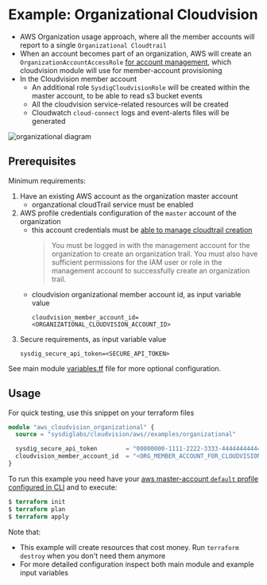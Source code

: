 # Example: Organizational Cloudvision

- AWS Organization usage approach, where all the member accounts will report to a single `Organizational Cloudtrail`
- When an account becomes part of an organization, AWS will create an `OrganizationAccountAccessRole` [for account management](https://docs.aws.amazon.com/organizations/latest/userguide/orgs_manage_accounts_access.html), which cloudvision module will use for member-account provisioning
- In the Cloudvision member account
    - An additional role `SysdigCloudvisionRole` will be created within the master account, to be able to read s3 bucket events
    - All the cloudvision service-related resources will be created
    - Cloudwatch `cloud-connect` logs and event-alerts files will be generated

![organizational diagram](./diagram.png)

## Prerequisites

Minimum requirements:

1.  Have an existing AWS account as the organization master account
    - organzational cloudTrail service must be enabled
1.  AWS profile credentials configuration of the `master` account of the organization
    - this account credentials must be [able to manage cloudtrail creation](https://docs.aws.amazon.com/awscloudtrail/latest/userguide/creating-trail-organization.html)
      > You must be logged in with the management account for the organization to create an organization trail. You must also have sufficient permissions for the IAM user or role in the management account to successfully create an organization trail.
    - cloudvision organizational member account id, as input variable value
        ```
       cloudvision_member_account_id=<ORGANIZATIONAL_CLOUDVISION_ACCOUNT_ID>
        ```
1. Secure requirements, as input variable value
    ```
    sysdig_secure_api_token=<SECURE_API_TOKEN>
    ```

See main module [variables.tf](./variables.tf) file for more optional configuration.



## Usage

For quick testing, use this snippet on your terraform files

```terraform
module "aws_cloudvision_organizational" {
  source = "sysdiglabs/cloudvision/aws//examples/organizational"

  sysdig_secure_api_token        = "00000000-1111-2222-3333-444444444444"
  cloudvision_member_account_id  = "<ORG_MEMBER_ACCOUNT_FOR_CLOUDVISION>"
}
```

To run this example you need have your [aws master-account `default` profile configured in CLI](https://docs.aws.amazon.com/cli/latest/userguide/cli-configure-profiles.html) and to execute:
```terraform
$ terraform init
$ terraform plan
$ terraform apply
```

Note that:
  - This example will create resources that cost money. Run `terraform destroy` when you don't need them anymore
  - For more detailed configuration inspect both main module and example input variables
